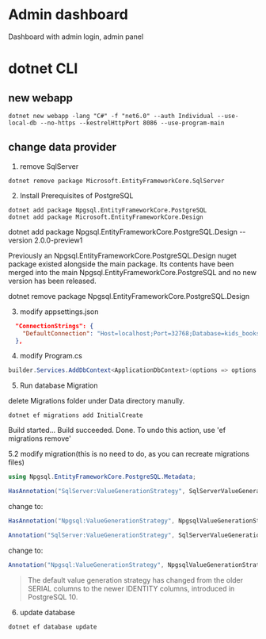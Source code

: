 Admin dashboard
============================

Dashboard with admin login, admin panel

# dotnet CLI

## new webapp

```
dotnet new webapp -lang "C#" -f "net6.0" --auth Individual --use-local-db --no-https --kestrelHttpPort 8086 --use-program-main
```

## change data provider

1. remove SqlServer

```
dotnet remove package Microsoft.EntityFrameworkCore.SqlServer
```

2. Install Prerequisites of PostgreSQL

```
dotnet add package Npgsql.EntityFrameworkCore.PostgreSQL
dotnet add package Microsoft.EntityFrameworkCore.Design
```

dotnet add package Npgsql.EntityFrameworkCore.PostgreSQL.Design --version 2.0.0-preview1

Previously an Npgsql.EntityFrameworkCore.PostgreSQL.Design nuget package existed alongside the main package. Its contents have been merged into the main Npgsql.EntityFrameworkCore.PostgreSQL and no new version has been released.

dotnet remove package Npgsql.EntityFrameworkCore.PostgreSQL.Design

3. modify appsettings.json

```json
  "ConnectionStrings": {
    "DefaultConnection": "Host=localhost;Port=32768;Database=kids_bookstore;Username=postgres;Password=postgrespw"
  },
```

4. modify Program.cs

```csharp
builder.Services.AddDbContext<ApplicationDbContext>(options => options.UseNpgsql(connectionString));
```

5. Run database Migration

delete Migrations folder under Data directory manully.

```
dotnet ef migrations add InitialCreate
```

Build started...
Build succeeded.
Done. To undo this action, use 'ef migrations remove'

5.2 modify migration(this is no need to do, as you can recreate migrations files)

```csharp
using Npgsql.EntityFrameworkCore.PostgreSQL.Metadata;
```

```csharp
HasAnnotation("SqlServer:ValueGenerationStrategy", SqlServerValueGenerationStrategy.IdentityColumn)
```

change to:

```csharp
HasAnnotation("Npgsql:ValueGenerationStrategy", NpgsqlValueGenerationStrategy.IdentityByDefaultColumn)
```

```csharp
Annotation("SqlServer:ValueGenerationStrategy", SqlServerValueGenerationStrategy.IdentityColumn)
```

change to:

```csharp
Annotation("Npgsql:ValueGenerationStrategy", NpgsqlValueGenerationStrategy.IdentityByDefaultColumn)
```

> The default value generation strategy has changed from the older SERIAL columns to the newer IDENTITY columns, introduced in PostgreSQL 10.

6. update database

```
dotnet ef database update
```